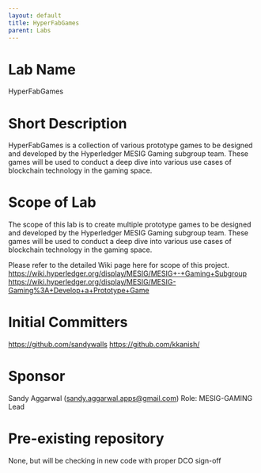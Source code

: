 ```yaml
---
layout: default
title: HyperFabGames
parent: Labs
---
```

# Lab Name
HyperFabGames

# Short Description
HyperFabGames is a collection of various prototype games to be designed and developed by the Hyperledger MESIG Gaming subgroup team. These games will be used to conduct a deep dive into various use cases of blockchain technology in the gaming space.

# Scope of Lab
The scope of this lab is to create multiple prototype games to be designed and developed by the Hyperledger MESIG Gaming subgroup team.
These games will be used to conduct a deep dive into various use cases of blockchain technology in the gaming space.

Please refer to the detailed Wiki page here for scope of this project.
https://wiki.hyperledger.org/display/MESIG/MESIG+-+Gaming+Subgroup
https://wiki.hyperledger.org/display/MESIG/MESIG-Gaming%3A+Develop+a+Prototype+Game

# Initial Committers
https://github.com/sandywalls
https://github.com/kkanish/

# Sponsor
Sandy Aggarwal (sandy.aggarwal.apps@gmail.com)
Role: MESIG-GAMING Lead

# Pre-existing repository
None, but will be checking in new code with proper DCO sign-off
